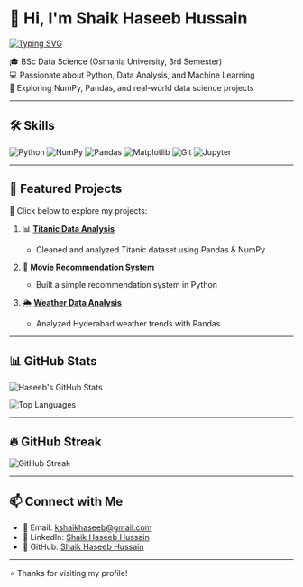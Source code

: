# 👋 Hi, I'm Shaik Haseeb Hussain  

[![Typing SVG](https://readme-typing-svg.herokuapp.com?font=Fira+Code&weight=600&size=24&pause=1000&color=FF5733&width=500&lines=Data+Science+Student;Python+%7C+NumPy+%7C+Pandas+Enthusiast;Aspiring+Data+Analyst;Lifelong+Learner)](https://git.io/typing-svg)

🎓 BSc Data Science (Osmania University, 3rd Semester)  
💻 Passionate about Python, Data Analysis, and Machine Learning  
🚀 Exploring NumPy, Pandas, and real-world data science projects  

---

## 🛠 Skills
![Python](https://img.shields.io/badge/Python-3776AB?style=for-the-badge&logo=python&logoColor=white)
![NumPy](https://img.shields.io/badge/NumPy-013243?style=for-the-badge&logo=numpy&logoColor=white)
![Pandas](https://img.shields.io/badge/Pandas-150458?style=for-the-badge&logo=pandas&logoColor=white)
![Matplotlib](https://img.shields.io/badge/Matplotlib-005571?style=for-the-badge)
![Git](https://img.shields.io/badge/Git-F05032?style=for-the-badge&logo=git&logoColor=white)
![Jupyter](https://img.shields.io/badge/Jupyter-F37626.svg?&style=for-the-badge&logo=Jupyter&logoColor=white)

---

## 📂 Featured Projects
🔗 Click below to explore my projects:  

1. 📊 [**Titanic Data Analysis**](https://github.com/ShaikHaseebHussain/Titanic-Analysis)  
   - Cleaned and analyzed Titanic dataset using Pandas & NumPy  

2. 🎥 [**Movie Recommendation System**](https://github.com/ShaikHaseebHussain/Movie-Recommendation)  
   - Built a simple recommendation system in Python  

3. 🌦 [**Weather Data Analysis**](https://github.com/ShaikHaseebHussain/Weather-Analysis)  
   - Analyzed Hyderabad weather trends with Pandas  

---

## 📊 GitHub Stats
![Haseeb's GitHub Stats](https://github-readme-stats.vercel.app/api?username=ShaikHaseebHussain&show_icons=true&theme=radical)  

![Top Languages](https://github-readme-stats.vercel.app/api/top-langs/?username=ShaikHaseebHussain&layout=compact&theme=radical)  

---

## 🔥 GitHub Streak
![GitHub Streak](https://streak-stats.demolab.com?user=ShaikHaseebHussain&theme=radical&border_radius=10)  

---

## 📫 Connect with Me
- 📧 Email: [kshaikhaseeb@gmail.com](mailto:kshaikhaseeb@gmail.com)  
- 💼 LinkedIn: [Shaik Haseeb Hussain](https://www.linkedin.com/in/shaik-haseeb-hussain-3311a3305/)  
- 🐙 GitHub: [Shaik Haseeb Hussain](https://github.com/ShaikHaseebHussain)  

---

⭐ Thanks for visiting my profile!  
